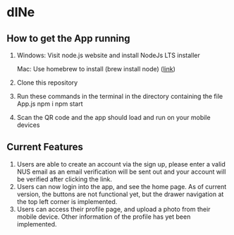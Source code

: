 # dINe


## **How to get the App running**

1. Windows: Visit node.js website and install NodeJs LTS installer 

   Mac: Use homebrew to install (brew install node) ([link](https://formulae.brew.sh/formula/node))
   
2. Clone this repository 

3. Run these commands in the terminal in the directory containing the file App.js
    npm i
    npm start
    
4. Scan the QR code and the app should load and run on your mobile devices



## **Current Features**

1. Users are able to create an account via the sign up, please enter a valid NUS email as an email verification will be sent out and your account will be verified after clicking the link.
2. Users can now login into the app, and see the home page. As of current version, the buttons are not functional yet, but the drawer navigation at the top left corner is implemented.
3. Users can access their profile page, and upload a photo from their mobile device. Other information of the profile has yet been implemented.

